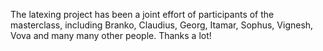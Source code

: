 The latexing project has been a joint effort of participants of the masterclass, including Branko, Claudius, Georg, Itamar, Sophus, Vignesh, Vova and many many other people. Thanks a lot!